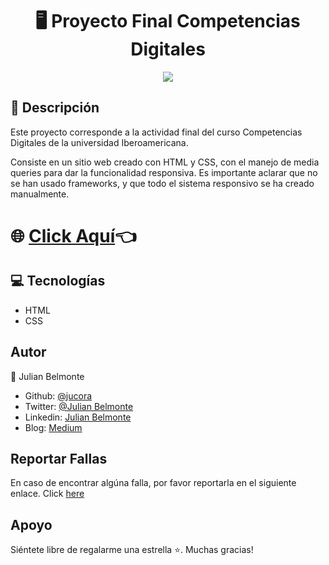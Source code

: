 <h1 align="center">🖥️ Proyecto Final Competencias Digitales</h1>

<p align="center">
  <img src="https://upload.wikimedia.org/wikipedia/commons/3/38/LOGO_CORPORACI%C3%93N_IBEROAMERICANA.png">
</p>

## :pencil: Descripción

Este proyecto corresponde a la actividad final del curso Competencias Digitales de la universidad Iberoamericana.

Consiste en un sitio web creado con HTML y CSS, con el manejo de media queries para dar la funcionalidad responsiva. Es importante aclarar que no se han usado frameworks,
y que todo el sistema responsivo se ha creado manualmente.

# :globe_with_meridians: [Click Aquí](https://raw.githack.com/jucora/competencias_digitales/main/index.html):point_left:

## :computer: Tecnologías

- HTML
- CSS

## Autor

:man: Julian Belmonte

- Github: [@jucora](https://github.com/jucora)
- Twitter: [@Julian Belmonte](twitter.com/JulianBelmonte)
- Linkedin: [Julian Belmonte](linkedin.com/in/julianbel)
- Blog: [Medium](https://medium.com/@artjulius)

## Reportar Fallas

En caso de encontrar algúna falla, por favor reportarla en el siguiente enlace. Click [here](https://github.com/jucora/competencias_digitales/issues)

## Apoyo

Siéntete libre de regalarme una estrella :star:. Muchas gracias!
